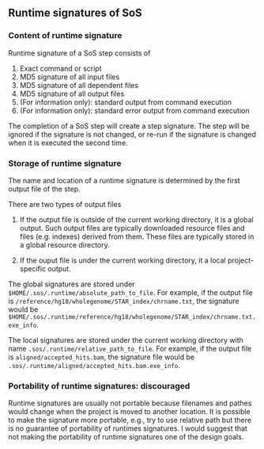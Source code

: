 ## Runtime signatures of SoS

### Content of runtime signature

Runtime signature of a SoS step consists of

1. Exact command or script
2. MD5 signature of all input files
3. MD5 signature of all dependent files
4. MD5 signature of all output files
5. (For information only): standard output from command execution
6. (For information only): standard error output from command execution

The completion of a SoS step will create a step signature. The step will be ignored if the signature is not changed, or re-run if the signature is changed when it is executed the second time.

### Storage of runtime signature

The name and location of a runtime signature is determined by the first output file of the step. 

There are two types of output files

1. If the output file is outside of the current working directory, it is a global output. Such output files are typically downloaded resource files and files (e.g. indexes) derived from them. These files are typically stored in a global resource directory.

2. If the ouput file is under the current working directory, it a local project-specific output.

The global signatures are stored under `$HOME/.sos/.runtime/absolute_path_to_file`. For example, if the output file is `/reference/hg18/wholegenome/STAR_index/chrname.txt`, the signature would be `$HOME/.sos/.runtime/reference/hg18/wholegenome/STAR_index/chrname.txt.exe_info`.

The local signatures are stored under the current working directory with name `.sos/.runtime/relative_path_to_file`. For example, if the output file is `aligned/accepted_hits.bam`, the signature file would be `.sos/.runtime/aligned/accepted_hits.bam.exe_info`.

### Portability of runtime signatures: discouraged

Runtime signatures are usually not portable because filenames and pathes would change when the project is moved to another location. It is possible to make the signature more portable, e.g., try to use relative path but there is no guarantee of portability of runtimes signatures. I would suggest that not making the portability of runtime signatures one of the design goals.

